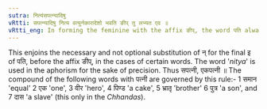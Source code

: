 ```yaml
---
sutra: नित्यंसपत्न्यादिषु
vRtti: सपत्न्यादिषु नित्य वत्युर्नकारादेशो भवति ङीप् तु लभ्यत एव ॥
vRtti_eng: In forming the feminine with the affix ङीप्, the word पति always takes the substitute न्, in the words like \"सपत्नी\" and the rest.
---
```

This enjoins the necessary and not optional substitution of न् for the final इ of पति, before the affix ङीप्, in the cases of certain words. The word '_nitya_' is used in the aphorism for the sake of precision. Thus सपत्नी, एकपत्नी ॥ The compound of the following words with पत्नी are governed by this rule:- 1 समान 'equal' 2 एक 'one', 3 वीर 'hero', 4 पिण्ड 'a cake', 5 भ्रातृ 'brother' 6 पुत्र 'a son', and 7 दास 'a slave' (this only in the _Chhandas_).
